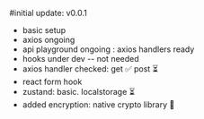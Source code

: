 #initial update: v0.0.1

- basic setup
- axios ongoing
- api playground ongoing : axios handlers ready
- hooks under dev -- not needed
- axios handler checked: get ✅ post ⏳
- react form hook
- zustand: basic. localstorage ⏳
- added encryption: native crypto library 🔐
